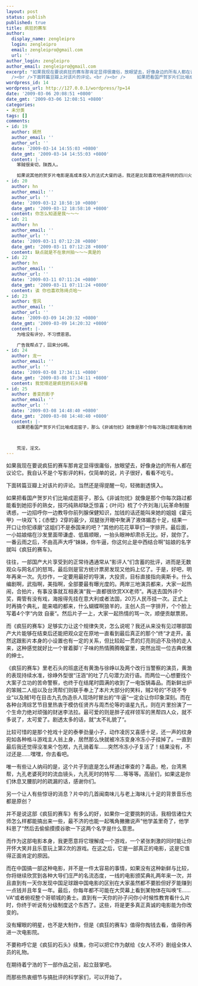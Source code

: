 ```yaml
---
layout: post
status: publish
published: true
title: 疯狂的赛车
author:
  display_name: zengleipro
  login: zengleipro
  email: zengleipro@gmail.com
  url: ''
author_login: zengleipro
author_email: zengleipro@gmail.com
excerpt: "如果我现在要说疯狂的赛车那肯定显得很庸俗，放眼望去，好像身边的所有人都在议论它。我自认不是个写影评的料，仅简单的说，片子很好，看看不吃亏。<br
  /><br />下面转篇豆瓣上对该片的评论。<br /><br />　　 如果把看国产贺岁片们比喻成逛窑子，那么《非诚勿扰》就像是那个你每次路过都能看到她招手的熟女，技巧纯熟却缺乏惊喜；《叶问》梳了个齐刘海儿玩革命制服诱惑，一边招呼你一边教导你前列腺保健知识，加钱的话还能叫来她的姐姐《霍元甲》一块双飞；《赤壁》2穿的最少，双腿张开眼中聚满了液体媚态..."
wordpress_id: 14
wordpress_url: http://127.0.0.1/wordpress/?p=14
date: '2009-03-06 20:08:51 +0800'
date_gmt: '2009-03-06 12:08:51 +0800'
categories:
- 未分类
tags: []
comments:
- id: 19
  author: 嫣然
  author_email: ''
  author_url: ''
  date: '2009-03-14 14:55:03 +0800'
  date_gmt: '2009-03-14 14:55:03 +0800'
  content: |-
    笨贼很亲切，陕西人。

    如果说其他的贺岁片电影是高成本投入的法式大餐的话，我还是比较喜欢地道传统的四川火锅。
- id: 20
  author: hn
  author_email: ''
  author_url: ''
  date: '2009-03-12 18:58:10 +0800'
  date_gmt: '2009-03-12 18:58:10 +0800'
  content: 你怎么知道是我～～～
- id: 21
  author: hn
  author_email: ''
  author_url: ''
  date: '2009-03-11 07:12:28 +0800'
  date_gmt: '2009-03-11 07:12:28 +0800'
  content: 缺点就是不在泉州拍～～～真是的
- id: 22
  author: hn
  author_email: ''
  author_url: ''
  date: '2009-03-11 07:11:24 +0800'
  date_gmt: '2009-03-11 07:11:24 +0800'
  content: 诶 你也喜欢陈绮贞哈～
- id: 23
  author: 雪风
  author_email: ''
  author_url: ''
  date: '2009-03-09 14:20:32 +0800'
  date_gmt: '2009-03-09 14:20:32 +0800'
  content: |-
    为啥没有评分，不习惯恩恩。

    广告我帮点了，回来分G啊。
- id: 24
  author: 龙一
  author_email: ''
  author_url: ''
  date: '2009-03-08 17:34:11 +0800'
  date_gmt: '2009-03-08 17:34:11 +0800'
  content: 我觉得还是疯狂的石头好看
- id: 25
  author: 善变的影子
  author_email: ''
  author_url: ''
  date: '2009-03-08 14:48:40 +0800'
  date_gmt: '2009-03-08 14:48:40 +0800'
  content: |-
    如果把看国产贺岁片们比喻成逛窑子，那么《非诚勿扰》就像是那个你每次路过都能看到她招手的熟女，技巧纯熟却缺乏惊喜；《叶问》梳了个齐刘海儿玩革命制服诱惑，一边招呼你一边教导你前列腺保健知识，加钱的话还能叫来她的姐姐《霍元甲》一块双飞；《赤壁》2穿的最少，双腿张开眼中聚满了液体媚态十足，结果一开口让你犯琢磨“这姐们不是泰国来的吧？“其他的花花草草们一字排开。最后面，一小姑娘缩在沙发里面带谦虚、低眉顺眼，一抬头眼神却肃杀无比。好，就你了。一番云雨之后，不由高声大呼“妹妹，你牛逼，你这何止是中西结合啊“姑娘的名字就叫《疯狂的赛车》。



    荒淫，淫文。
---
```

如果我现在要说疯狂的赛车那肯定显得很庸俗，放眼望去，好像身边的所有人都在议论它。我自认不是个写影评的料，仅简单的说，片子很好，看看不吃亏。

下面转篇豆瓣上对该片的评论。当然还是得提醒一句，轻微剧透慎入。

如果把看国产贺岁片们比喻成逛窑子，那么《非诚勿扰》就像是那个你每次路过都能看到她招手的熟女，技巧纯熟却缺乏惊喜；《叶问》梳了个齐刘海儿玩革命制服诱惑，一边招呼你一边教导你前列腺保健知识，加钱的话还能叫来她的姐姐《霍元甲》一块双飞；《赤壁》2穿的最少，双腿张开眼中聚满了液体媚态十足，结果一开口让你犯琢磨“这姐们不是泰国来的吧？”其他的花花草草们一字排开。最后面，一小姑娘缩在沙发里面带谦虚、低眉顺眼，一抬头眼神却肃杀无比。好，就你了。一番云雨之后，不由高声大呼“妹妹，你牛逼，你这何止是中西结合啊”姑娘的名字就叫《疯狂的赛车》。 

往往，一部国产大片享受到的正常待遇通常从“影评人“们含蓄的批评，进而是无数观众与网名们的怒骂，最后则是官方统计票房发现又他妈上亿了。于是，好吧，明年再来一次。先炒作，一定要用最好的导演，大投资，目标直接指向奥斯卡。什么编剧啊，武指啊，美指啊，全部要最有曝光度的。两岸三地演员都来，大家一起热闹，合拍片，有事没事就互相表演“我一直都很欣赏XX老师“。再送去国外评个奖，甭管有没有戏，海报得先挂在意大利或者法国，20万人民币挂一次。正式上时再搞个典礼，能来唱的都来，什么蝴蝶啊狼羊的，主创人员一字排开，个个脸上写着4个字“内敛 自豪“。然后片子一上，大家一起热情的骂一次，顺便贡献票房。

而《疯狂的赛车》足够实力让这个规律失灵，怎么说呢？我还从来没有见过哪部国产大片能够在结束后还能把观众定在原地一直看到最后真正的那个“终“才走开。虽然这跟影片本身的小设置也有一定的关系，但比较起一贯的灯亮则迫不及待的走人来，这种感觉就好比一个冒着脚丫子味的热情腾腾晚宴里，突然出现一位古典优雅的绅士。

《疯狂的赛车》里老石头的班底还有黄渤与徐峥以及两个改行当警察的演员，黄渤的表现持续水准，徐峥外型很“汪涵“的吐了几句潜力流行语。而两位一心想要找个大案子立功的苦命警察，也终于在结尾时圆满的收到了一电饭锅毒品。而新鲜出炉的笨贼二人组以及台湾帮们则联手奉上了本片大部分的笑料，贼2号的“不烧不专业“以及贼1号在目击九孔伪造杀人现场时冒出的“牛逼“一定会让你印象深刻。而在各种台湾综艺节目里热衷于模仿任贤齐与周杰伦等的谐星九孔，则在片里扮演了一个生命力绝对顽强的财迷李法拉。最可爱的则是胖子戎祥领军的黑帮四人众，就不多说了，太可爱了。剧透太多的话，就“太不礼貌了“。

比较可惜的是那个抢戏十足的泰拳劲量小子，动作凌厉又喜感十足，还一声的纹身宛如各种格斗游戏主人翁上身，居然那么快就被冷冻变身冷冻小子挂掉了。一直到最后我还觉得没准来个包袱，九孔骑着车……突然冷冻小子复活了！结果没有，不过还是……嘿嘿，你去看吧。

唯一有些让人纳闷的是，这个片子到底是怎么样通过审查的？毒品，枪，台湾黑帮，九孔老婆死时的流血镜头，九孔死时的特写……等等等。高层们，如果这是你们休息叉腰肌时的疏漏的话，感谢你们。 

另一个让人有些惊讶的消息？片中的几首闽南味儿与老上海味儿十足的背景音乐也都是原创？

并不是说这部《疯狂的赛车》有多么的好，如果你一定要挑刺的话，我相信诸位大师怎么样都能搞出来一些，最不济的也能一起嘴角撇撇说声“他学盖里奇了，他学科恩了“然后去偷偷摸摸谷歌一下这两个名字是什么意思。

而作为这部电影本身，我更愿意将它理解成一个游戏，一个紧张刺激的同时能让你开怀大笑并且乐意玩上第2次的游戏。在这之后，它是一部真正的电影，这是它值得正面肯定的原因。

而在中国搞一部这种电影，并不是一件太容易的事情，如果没有这种新鲜与比较，你将继续欣赏到各种大导们庄严的名流态度，一线的电影颁奖典礼两年来一次，并且直到有一天你发现中国足球跟中国电影的区别在大家虽然都不要脸但好歹能赚到一点钱并且年复一年。最后，你每年都不可能在大荧幕上看到某物体在叫唤“E&hellip;&hellip;VA“或者俯视整个哥顿城的勇士。直到有一天你的孙子问你小时候性教育看什么片时，你终于听说有分级制度这个东西了。这些，将是更多真正真诚的电影能为你改变的。

没有耀眼的明星，也不是大制作，但是《疯狂的赛车》值得你掏钱去看，值得你再进一次电影院。

不要称呼它是《疯狂的石头》续集，你可以把它作为献给《女人不坏》剧组全体人员的礼物。

在期待着宁浩的下一部作品之前，起立鼓掌吧。

而那些热衷细节与搞批评的科学家们，可以开始了。